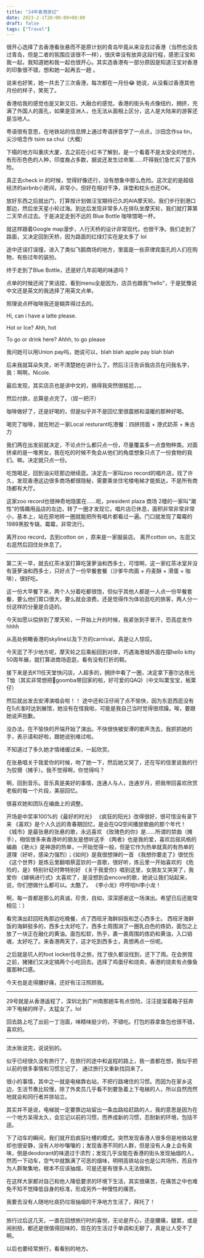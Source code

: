 ```yaml
---
title: "24年香港游记"
date: 2023-2-1T20:00:00+08:00
draft: false
tags: ["Travel"]
---
```


很开心选择了去香港看张悬而不是原计划的青岛毕竟从来没去过香港（当然也没去过青岛，但是二者的氛围应该很不一样），很庆幸没有放弃这段行程，感恩汪宝和我一起，我知道她和我一起也很开心。其实选香港有一部分原因是知道汪宝对香港的印象很不错，想和她一起再去一趟
。

说来也好笑，她一共去了三次香港，每次都在一月份😂
她说，从没看过香港其他月份的样子，笑死了。

香港给我的感觉也是又新又旧，大融合的感觉。香港的街头有点像纽约，拥挤，充满了外国人的面孔，如果是亚洲人，也无法从面相上区分，这人是大陆来的游客还是当地人。

粤语很有意思，在地铁站的信息牌上通过粤语拼音学了一点点，沙田念作sa tin，尖沙咀念作 tsim sa chui（大概）

下榻的地方叫重庆大厦，去之前在小红书了解到，是一个看着不是太安全的地方，有形形色色的人种，印度裔占多数，据说还发生过命案……吓得我们急忙买了意外险。

真正去check in 的时候，觉得好像还行，没有想象中那么危险。这次定的是超级经济的airbnb小房间，非常小，但好在相对干净，床垫和枕头也还OK。

放好东西之后就出门，打算按计划做汪宝期待已久的AIA摩天轮。我们步行到港口那边，然后坐天星小轮过海。到达后发现非常多人在排队坐摩天轮，我们就打算第二天早点过去。于是决定走到不远的 Blue Bottle 咖啡馆喝一杯。

就这样跟着Google map漫步，人行天桥的设计非常现代，也很干净。我们走到了路面，又决定回到天桥，因为路面的红绿灯实在是太多了 lol

途中还误打误撞，进入了类似飞鹅商场的地方，里面是一些菲律宾面孔的人们在购物，有些过年的装扮。

终于走到了Blue Bottle，还是好几年前喝的味道吗？

点单的时候还闹了笑话捏，看到menu全是因为，店员也跟我"hello"，于是犹豫说中文还是英文的我选择了用英文点单。

照理说点杯咖啡我还是糊弄得过去的。

Hi, can i have a latte please.

Hot or Ice? Ahh, hot

To go or drink here? Ahhh, to go please

我问她可以用Union pay吗，她说可以，blah blah apple pay blah blah

后来我就耳朵失灵，听不清楚她在讲什么了。然后汪汪告诉我店员在问我名字，我：啊啊，Nicole.

最后发现，其实店员也是讲中文的，搞得我突然很尴尬，，。

然后付款，总算是点完了。（捏一把汗）

咖啡做好了，还是好喝的，但是似乎并不是回忆里很震撼和温暖的那种好喝。


喝完了咖啡，就在附近一家Local resturant吃港餐：四拼捞面 + 港式奶茶 + 朱古力

我们两在出发前就决定，不论点什么都只点一份，尽量覆盖多一点食物种类。对面拼桌的是一堆男女，我在吃的时候不免会从他们的角度想象只点了一份食物的我们。嘛。决定就只点一份。


吃饱喝足，回到油尖旺那边继续逛。决定去一家叫zoo record的唱片店，找了许久，发现香港这边很多商场都很隐秘，需要乘坐住宅楼电梯才能抵达，不是所有商场都有大厅。

这家zoo record也很神奇地隐匿在……呃，president plaza 商场 2楼的一家叫“潮性”的情趣用品店的左边，转了一圈才发现它。唱片店已休息，面积非常非常非常小，基本上，站在原地转一圈就能把所有唱片都看过一遍。门口就发现了霉霉的1989黑胶专辑，霉霉，非常流行。

离开zoo record，去到cotton on ，原来是一家服装店。 离开cotton on，左逛又右逛然后回住处休息了。

---


第二天一早，就去红茶冰室打算吃菠萝油和西多士，可惜啊，这一家红茶冰室并没有菠萝油和西多士，只好点了一份早餐套餐（沙爹牛肉面 + 丹麦酥 + 滑蛋 + 咖啡），很好吃。

这一份大早餐下来，两个人分着吃都很饱，但似乎其他人都是一人点一份早餐套餐，要么他们胃口很大，要么就会浪费。还是觉得作为体验逛吃的旅客，两人分一份这样的分量是合适的。

今天如愿以偿排到了摩天轮，一开始上升的时候，我紧张到手冒汗，恐高症发作hhhh

从高处俯瞰香港的skyline以及下方的carnival，真是让人惊叹。

今天逛了不少地方呢，摩天轮之后乘船回到对岸，巧遇海港城外面在摆hello kitty 50周年展，就打算进商场逛逛，看有没有打折的鞋。

接下来是去K11任天堂快闪店，人超多的，拥挤中看了一圈，决定拿下塞尔达夜光T恤（其实非常想把🌰goomba带回家的啦，好可爱的QAQ)（中文叫栗宝宝，板栗仔）

然后就出发去安溥演唱会啦！！
途中还和汪仔闹了点不愉快，因为东逛西逛没有在5点准时达到展馆，她没有在怪我啦，可能是我自己当时觉得很烦躁。唉，要跟她说声抱歉。

没办法，在不愉快的开端开始了演出。不快很快被安溥的歌声洗去，我抓抓她的手，表示请和好啦，跟她说别难过啦。

不知道过了多久她才情绪缓过来，一起欣赏。

在张悬唱关于我爱你的时候，吻了她一下，然后她又哭了，还在写的信里说我的行为狡猾（摊手）。我不觉得啊，你觉得吗？

啊，回到音乐。音乐真是美好的事情，连通人与人，连通岁月，把我带回喜欢欣赏老板的每一个片段，美丽回忆。

很喜欢她和团队在编曲上的调整。

开场是中奖率100%的《最好的时光》
《疯狂的阳光》改得很好，很可惜没有录下来
《喜欢》是个人久远的青春期回忆，是会在QQ空间播放歌曲的那个年代！
《城市》是最张悬的张悬的歌，永远喜欢
《玫瑰色的你》是……所谓的禁曲（摊手），相信很多来香港听的朋友是想听这手
《两者》也是我的爱，喜欢后摇风格的编曲
《艳火》是神游的热单，一开始觉得一般，但是它作为热单就真的有热单的道理（好听，感染力强烈）；《如何》是我很想弹的一首
《我想你要走了》很忧伤
《这个世界》是炼云里翻唱蔡蓝钦的一首歌，很好听，炼云里一开始喜欢的
《危险的，是》特别针砭时弊特别好
《关于我爱你》唱到这里，女朋友又哭哭了，我爱你
《嫁祸进行式》太喜欢了，是没想到会encore的歌，她说让我们站起来，说，你们想做什么都可以。太酷了。
《李小龙》哼哼哈hi李小龙！

 
啊，每一首都是那么的真诚，珍贵，自如，深深感谢这一场演出。希望日后还能常相见：）

看完演出赶回旺角那边吃晚餐，点了西班牙海鲜焖饭和芝心西多士。
西班牙海鲜饭的海鲜挺多的，西多士太好吃了。西多士周围淌了一圈乳白色的炼奶，面包之上放了一块正在融化的黄油。面包松软，热乎，裹一裹周围的炼奶和黄油，入口销魂，太好吃了。来香港两天了，这才吃到西多士，真想再点一份呢。

之后就是坑人的foot locker找寻之旅，找了很久都没找到，还下了雨。在会旅馆之前，猪猪们又决定搞两个小吃回去。选择了鸡蛋仔和烧卖，香港的烧卖有点像鱼蛋那种口感。

今天也是走得腰好痛，还好有汪汪照顾我。

---

29号就是从香港返程了，深圳北到广州南那趟车有点惊险，汪汪提溜着箱子狂奔冲下电梯的样子，太猛女了。lol

回去路上吃了出前一丁泡面，味精味挺少的，不错吃。打包的吞拿鱼包也很不错，喜欢的。

---


流水账说完，说说别的。


似乎已经很久没有旅行了，在旅行的途中和返程的路上，我一直都在想，我似乎把以前的很多事情和习惯忘记了， 通过旅行又重新找回来了。

很小的事情，其中之一就是电梯靠右站，不把行路堵住的习惯。而因为在家乡这边，生活节奏比较慢，除了外卖员几乎看不到要急着上下电梯的人，所以自然而然地就会和同行者并排站立。

其实并不是说，电梯就一定要靠边站留出一条血路给赶路的人，我的意思是因为在一个地方呆得太久，会忘记以前的习惯，而养成新的习惯，忍耐新的环境，包括不适。

下了动车的瞬间，我们就开启疯狂吐槽的模式。突然发现香港人很多但是地铁站里却也很安静，没有人吵吵嚷嚷的；发现香港不同的人群，但是没有人身上会有臭味，倒是deodorant的味道过于浓烈；发现几乎没能在香港的街头发现抽烟的人，然而一下动车，空气中就飘满了可恶的烟味，明明高铁站台也是公共场所，而且作为人群聚集地，根本不应该抽烟，可是还是有很多人无法做到。

在这样大家都对自己和他人降低要求的环境下生活，其实很痛苦，在痛苦之中也难免不知不觉降低自身的标准，形成另外一种慢性的痛苦。

我要去没有人随地吐痰扔垃圾抽烟的干净地方生活了，拜托了！

---

旅行过后这几天，一直在回想旅行时的喜悦，无论是开心，还是腰痛，腿累，或是闹别扭，都还是很值得回味的，现在的生活过于单调和无聊了，真是让人受不了啊。


以后也要经常旅行，看看别的地方。